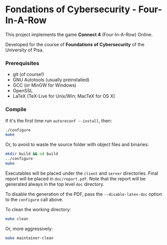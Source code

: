 # Fondations of Cybersecurity - Four-In-A-Row

This project implements the game **Connect 4** (Four-In-A-Row) Online.

Developed for the course of **Foundations of Cybersecurity** of the University of
Pisa.

### Prerequisites

- git (of course!)
- GNU Autotools (usually preinstalled)
- GCC (or MinGW for Windows)
- OpenSSL
- LaTeX (TeX-Live for Unix/Win; MacTeX for OS X)

### Compile

If it's the first time run `autoreconf --install`, then:

```sh
./configure
make
```

Or, to avoid to waste the source folder with object files and binaries:

```sh
mkdir build && cd build
../configure
make
```

Executables will be placed under the `client` and `server` directories. Final
report will be placed in `doc/report.pdf`. Note that the report will be
generated always in the top level `doc` directory.

To disable the generation of the PDF, pass the `--disable-latex-doc` option to
the `configure` call above.

To clean the working directory:

```sh
make clean
```
Or, more aggressively:

```sh
make maintainer-clean
```
